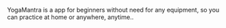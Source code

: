 
YogaMantra is a app for beginners without need for any equipment, so you can practice at home or anywhere, anytime..
